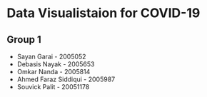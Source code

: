 # Data Visualistaion for COVID-19

## Group 1
* Sayan Garai - 2005052
* Debasis Nayak - 2005653
* Omkar Nanda - 2005814
* Ahmed Faraz Siddiqui - 2005987
* Souvick Palit - 20051178 

